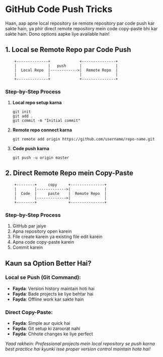 # GitHub Code Push Tricks

Haan, aap apne local repository se remote repository par code push kar sakte hain, ya phir direct remote repository mein code copy-paste bhi kar sakte hain. Dono options aapke liye available hain!

## 1. Local se Remote Repo par Code Push

```
    +--------------+             +---------------+
    |              |   push      |               |
    |  Local Repo  |------------>|  Remote Repo  |
    |              |             |               |
    +--------------+             +---------------+
```

### Step-by-Step Process

1. **Local repo setup karna**
   ```
   git init
   git add .
   git commit -m "Initial commit"
   ```

2. **Remote repo connect karna**
   ```
   git remote add origin https://github.com/username/repo-name.git
   ```

3. **Code push karna**
   ```
   git push -u origin master
   ```

## 2. Direct Remote Repo mein Copy-Paste

```
    +--------+     copy     +---------------+
    |        |------------->|               |
    |  Code  |     paste    |  Remote Repo  |
    |        |------------->|               |
    +--------+              +---------------+
```

### Step-by-Step Process

1. GitHub par jaiye
2. Apna repository open karein
3. File create karein ya existing file edit karein
4. Apna code copy-paste karein
5. Commit karein

## Kaun sa Option Better Hai?

### Local se Push (Git Command):
- **Fayda**: Version history maintain hoti hai
- **Fayda**: Bade projects ke liye behtar hai
- **Fayda**: Offline work kar sakte hain

### Direct Copy-Paste:
- **Fayda**: Simple aur quick hai
- **Fayda**: Git setup ki zaroorat nahi
- **Fayda**: Chhote changes ke liye perfect

_Yaad rakhein: Professional projects mein local repository se push karna best practice hai kyunki isse proper version control maintain hota hai!_
